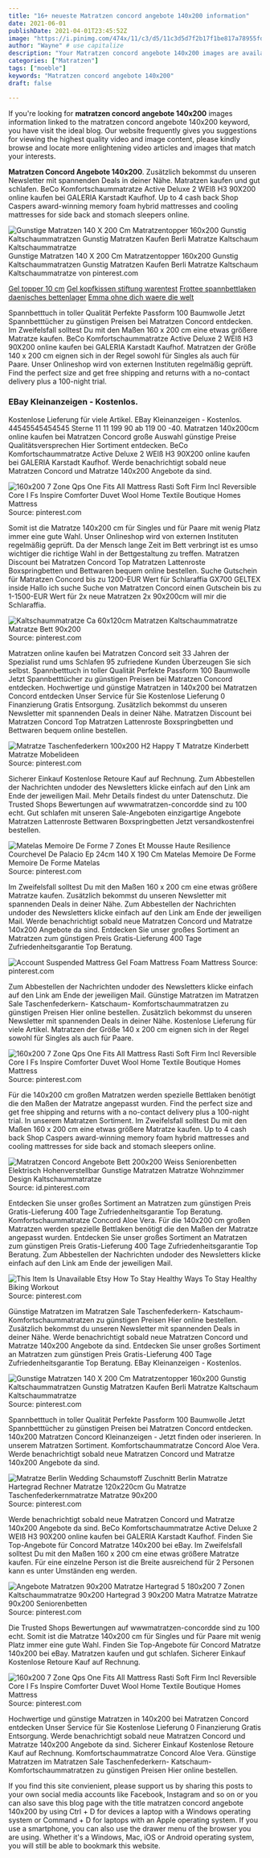 ```yaml
---
title: "16+ neueste Matratzen concord angebote 140x200 information"
date: 2021-06-01
publishDate: 2021-04-01T23:45:52Z
image: "https://i.pinimg.com/474x/11/c3/d5/11c3d5d7f2b17f1be817a78955fd6068.jpg"
author: "Wayne" # use capitalize
description: "Your Matratzen concord angebote 140x200 images are available in this site. Matratzen concord angebote 140x200 are a topic that is being searched for and liked by netizens today. You can Find and Download the Matratzen concord angebote 140x200 files here. Find and Download all royalty-free vectors."
categories: ["Matratzen"]
tags: ["moeble"]
keywords: "Matratzen concord angebote 140x200"
draft: false

---
```


If you're looking for **matratzen concord angebote 140x200** images information linked to the matratzen concord angebote 140x200 keyword, you have visit the ideal  blog. Our website frequently  gives you  suggestions  for viewing  the highest  quality video and image  content, please kindly browse and locate more enlightening video articles and images that match your interests.

**Matratzen Concord Angebote 140x200**. Zusätzlich bekommst du unseren Newsletter mit spannenden Deals in deiner Nähe. Matratzen kaufen und gut schlafen. BeCo Komfortschaummatratze Active Deluxe 2 WEIß H3 90X200 online kaufen bei GALERIA Karstadt Kaufhof. Up to 4 cash back Shop Caspers award-winning memory foam hybrid mattresses and cooling mattresses for side back and stomach sleepers online.

![Gunstige Matratzen 140 X 200 Cm Matratzentopper 160x200 Gunstig Kaltschaummatratzen Gunstig Matratzen Kaufen Berli Matratze Kaltschaum Kaltschaummatratze](https://i.pinimg.com/474x/26/81/a1/2681a1eb186e42b229d6a68a245ad7e2.jpg "Gunstige Matratzen 140 X 200 Cm Matratzentopper 160x200 Gunstig Kaltschaummatratzen Gunstig Matratzen Kaufen Berli Matratze Kaltschaum Kaltschaummatratze")
Gunstige Matratzen 140 X 200 Cm Matratzentopper 160x200 Gunstig Kaltschaummatratzen Gunstig Matratzen Kaufen Berli Matratze Kaltschaum Kaltschaummatratze von pinterest.com

[Gel topper 10 cm](/gel-topper-10-cm/)
[Gel kopfkissen stiftung warentest](/gel-kopfkissen-stiftung-warentest/)
[Frottee spannbettlaken daenisches bettenlager](/frottee-spannbettlaken-daenisches-bettenlager/)
[Emma ohne dich waere die welt](/emma-ohne-dich-waere-die-welt/)

Spannbetttuch in toller Qualität Perfekte Passform 100 Baumwolle Jetzt Spannbetttücher zu günstigen Preisen bei Matratzen Concord entdecken. Im Zweifelsfall solltest Du mit den Maßen 160 x 200 cm eine etwas größere Matratze kaufen. BeCo Komfortschaummatratze Active Deluxe 2 WEIß H3 90X200 online kaufen bei GALERIA Karstadt Kaufhof. Matratzen der Größe 140 x 200 cm eignen sich in der Regel sowohl für Singles als auch für Paare. Unser Onlineshop wird von externen Instituten regelmäßig geprüft. Find the perfect size and get free shipping and returns with a no-contact delivery plus a 100-night trial.

### EBay Kleinanzeigen - Kostenlos.

Kostenlose Lieferung für viele Artikel. EBay Kleinanzeigen - Kostenlos. 44545545454545 Sterne 11 11 199 90 ab 119 00 -40. Matratzen 140x200cm online kaufen bei Matratzen Concord große Auswahl günstige Preise Qualitätsversprechen Hier Sortiment entdecken. BeCo Komfortschaummatratze Active Deluxe 2 WEIß H3 90X200 online kaufen bei GALERIA Karstadt Kaufhof. Werde benachrichtigt sobald neue Matratzen Concord und Matratze 140x200 Angebote da sind.


![160x200 7 Zone Qps One Fits All Mattress Rasti Soft Firm Incl Reversible Core I Fs Inspire Comforter Duvet Wool Home Textile Boutique Homes Mattress](https://i.pinimg.com/150x150/fb/22/03/fb2203390a5e0468f45796f8162a7095.jpg "160x200 7 Zone Qps One Fits All Mattress Rasti Soft Firm Incl Reversible Core I Fs Inspire Comforter Duvet Wool Home Textile Boutique Homes Mattress")
Source: pinterest.com

Somit ist die Matratze 140x200 cm für Singles und für Paare mit wenig Platz immer eine gute Wahl. Unser Onlineshop wird von externen Instituten regelmäßig geprüft. Da der Mensch lange Zeit im Bett verbringt ist es umso wichtiger die richtige Wahl in der Bettgestaltung zu treffen. Matratzen Discount bei Matratzen Concord Top Matratzen Lattenroste Boxspringbetten und Bettwaren bequem online bestellen. Suche Gutschein für Matratzen Concord bis zu 1200-EUR Wert für Schlaraffia GX700 GELTEX inside Hallo ich suche Suche von Matratzen Concord einen Gutschein bis zu 1-1500-EUR Wert für 2x neue Matratzen 2x 90x200cm will mir die Schlaraffia.

![Kaltschaummatratze Ca 60x120cm Matratzen Kaltschaummatratze Matratze Bett 90x200](https://i.pinimg.com/736x/41/9b/07/419b0713224fe05afa7512d4dd63a80c.jpg "Kaltschaummatratze Ca 60x120cm Matratzen Kaltschaummatratze Matratze Bett 90x200")
Source: pinterest.com

Matratzen online kaufen bei Matratzen Concord seit 33 Jahren der Spezialist rund ums Schlafen 95 zufriedene Kunden Überzeugen Sie sich selbst. Spannbetttuch in toller Qualität Perfekte Passform 100 Baumwolle Jetzt Spannbetttücher zu günstigen Preisen bei Matratzen Concord entdecken. Hochwertige und günstige Matratzen in 140x200 bei Matratzen Concord entdecken Unser Service für Sie Kostenlose Lieferung 0 Finanzierung Gratis Entsorgung. Zusätzlich bekommst du unseren Newsletter mit spannenden Deals in deiner Nähe. Matratzen Discount bei Matratzen Concord Top Matratzen Lattenroste Boxspringbetten und Bettwaren bequem online bestellen.

![Matratze Taschenfederkern 100x200 H2 Happy T Matratze Kinderbett Matratze Mobelideen](https://i.pinimg.com/originals/29/f0/d1/29f0d1a281d88cb6ea01060adfe592cc.jpg "Matratze Taschenfederkern 100x200 H2 Happy T Matratze Kinderbett Matratze Mobelideen")
Source: pinterest.com

Sicherer Einkauf Kostenlose Retoure Kauf auf Rechnung. Zum Abbestellen der Nachrichten undoder des Newsletters klicke einfach auf den Link am Ende der jeweiligen Mail. Mehr Details findest du unter Datenschutz. Die Trusted Shops Bewertungen auf wwwmatratzen-concordde sind zu 100 echt. Gut schlafen mit unseren Sale-Angeboten einzigartige Angebote Matratzen Lattenroste Bettwaren Boxspringbetten Jetzt versandkostenfrei bestellen.

![Matelas Memoire De Forme 7 Zones Et Mousse Haute Resilience Courchevel De Palacio Ep 24cm 140 X 190 Cm Matelas Memoire De Forme Memoire De Forme Matelas](https://i.pinimg.com/600x315/98/22/52/9822523c56c12609f7ff0ecb25adfc50.jpg "Matelas Memoire De Forme 7 Zones Et Mousse Haute Resilience Courchevel De Palacio Ep 24cm 140 X 190 Cm Matelas Memoire De Forme Memoire De Forme Matelas")
Source: pinterest.com

Im Zweifelsfall solltest Du mit den Maßen 160 x 200 cm eine etwas größere Matratze kaufen. Zusätzlich bekommst du unseren Newsletter mit spannenden Deals in deiner Nähe. Zum Abbestellen der Nachrichten undoder des Newsletters klicke einfach auf den Link am Ende der jeweiligen Mail. Werde benachrichtigt sobald neue Matratzen Concord und Matratze 140x200 Angebote da sind. Entdecken Sie unser großes Sortiment an Matratzen zum günstigen Preis Gratis-Lieferung 400 Tage Zufriedenheitsgarantie Top Beratung.

![Account Suspended Mattress Gel Foam Mattress Foam Mattress](https://i.pinimg.com/736x/62/e3/72/62e372dadf4a3f46a8c38657c08b8c12.jpg "Account Suspended Mattress Gel Foam Mattress Foam Mattress")
Source: pinterest.com

Zum Abbestellen der Nachrichten undoder des Newsletters klicke einfach auf den Link am Ende der jeweiligen Mail. Günstige Matratzen im Matratzen Sale Taschenfederkern- Katschaum- Komfortschaummatratzen zu günstigen Preisen Hier online bestellen. Zusätzlich bekommst du unseren Newsletter mit spannenden Deals in deiner Nähe. Kostenlose Lieferung für viele Artikel. Matratzen der Größe 140 x 200 cm eignen sich in der Regel sowohl für Singles als auch für Paare.

![160x200 7 Zone Qps One Fits All Mattress Rasti Soft Firm Incl Reversible Core I Fs Inspire Comforter Duvet Wool Home Textile Boutique Homes Mattress](https://i.pinimg.com/140x140_RS/c2/e1/91/c2e1915d0c8809aed0d8a032ed6fcc91.jpg "160x200 7 Zone Qps One Fits All Mattress Rasti Soft Firm Incl Reversible Core I Fs Inspire Comforter Duvet Wool Home Textile Boutique Homes Mattress")
Source: pinterest.com

Für die 140x200 cm großen Matratzen werden spezielle Bettlaken benötigt die den Maßen der Matratze angepasst wurden. Find the perfect size and get free shipping and returns with a no-contact delivery plus a 100-night trial. In unserem Matratzen Sortiment. Im Zweifelsfall solltest Du mit den Maßen 160 x 200 cm eine etwas größere Matratze kaufen. Up to 4 cash back Shop Caspers award-winning memory foam hybrid mattresses and cooling mattresses for side back and stomach sleepers online.

![Matratzen Concord Angebote Bett 200x200 Weiss Seniorenbetten Elektrisch Hohenverstellbar Gunstige Matratzen Matratze Wohnzimmer Design Kaltschaummatratze](https://i.pinimg.com/originals/03/08/95/030895f0850f14a7718f2ceb1e0b16c0.jpg "Matratzen Concord Angebote Bett 200x200 Weiss Seniorenbetten Elektrisch Hohenverstellbar Gunstige Matratzen Matratze Wohnzimmer Design Kaltschaummatratze")
Source: id.pinterest.com

Entdecken Sie unser großes Sortiment an Matratzen zum günstigen Preis Gratis-Lieferung 400 Tage Zufriedenheitsgarantie Top Beratung. Komfortschaummatratze Concord Aloe Vera. Für die 140x200 cm großen Matratzen werden spezielle Bettlaken benötigt die den Maßen der Matratze angepasst wurden. Entdecken Sie unser großes Sortiment an Matratzen zum günstigen Preis Gratis-Lieferung 400 Tage Zufriedenheitsgarantie Top Beratung. Zum Abbestellen der Nachrichten undoder des Newsletters klicke einfach auf den Link am Ende der jeweiligen Mail.

![This Item Is Unavailable Etsy How To Stay Healthy Ways To Stay Healthy Biking Workout](https://i.pinimg.com/736x/cd/22/89/cd2289db3dcae1d948d01868ebeab6b9.jpg "This Item Is Unavailable Etsy How To Stay Healthy Ways To Stay Healthy Biking Workout")
Source: pinterest.com

Günstige Matratzen im Matratzen Sale Taschenfederkern- Katschaum- Komfortschaummatratzen zu günstigen Preisen Hier online bestellen. Zusätzlich bekommst du unseren Newsletter mit spannenden Deals in deiner Nähe. Werde benachrichtigt sobald neue Matratzen Concord und Matratze 140x200 Angebote da sind. Entdecken Sie unser großes Sortiment an Matratzen zum günstigen Preis Gratis-Lieferung 400 Tage Zufriedenheitsgarantie Top Beratung. EBay Kleinanzeigen - Kostenlos.

![Gunstige Matratzen 140 X 200 Cm Matratzentopper 160x200 Gunstig Kaltschaummatratzen Gunstig Matratzen Kaufen Berli Matratze Kaltschaum Kaltschaummatratze](https://i.pinimg.com/474x/26/81/a1/2681a1eb186e42b229d6a68a245ad7e2.jpg "Gunstige Matratzen 140 X 200 Cm Matratzentopper 160x200 Gunstig Kaltschaummatratzen Gunstig Matratzen Kaufen Berli Matratze Kaltschaum Kaltschaummatratze")
Source: pinterest.com

Spannbetttuch in toller Qualität Perfekte Passform 100 Baumwolle Jetzt Spannbetttücher zu günstigen Preisen bei Matratzen Concord entdecken. 140x200 Matratzen Concord Kleinanzeigen - Jetzt finden oder inserieren. In unserem Matratzen Sortiment. Komfortschaummatratze Concord Aloe Vera. Werde benachrichtigt sobald neue Matratzen Concord und Matratze 140x200 Angebote da sind.

![Matratze Berlin Wedding Schaumstoff Zuschnitt Berlin Matratze Hartegrad Rechner Matratze 120x220cm Gu Matratze Taschenfederkernmatratze Matratze 90x200](https://i.pinimg.com/564x/e8/fd/61/e8fd61d525f25f33f5343542ec3ea972.jpg "Matratze Berlin Wedding Schaumstoff Zuschnitt Berlin Matratze Hartegrad Rechner Matratze 120x220cm Gu Matratze Taschenfederkernmatratze Matratze 90x200")
Source: pinterest.com

Werde benachrichtigt sobald neue Matratzen Concord und Matratze 140x200 Angebote da sind. BeCo Komfortschaummatratze Active Deluxe 2 WEIß H3 90X200 online kaufen bei GALERIA Karstadt Kaufhof. Finden Sie Top-Angebote für Concord Matratze 140x200 bei eBay. Im Zweifelsfall solltest Du mit den Maßen 160 x 200 cm eine etwas größere Matratze kaufen. Für eine einzelne Person ist die Breite ausreichend für 2 Personen kann es unter Umständen eng werden.

![Angebote Matratzen 90x200 Matratze Hartegrad 5 180x200 7 Zonen Kaltschaummatratze 90x200 Hartegrad 3 90x200 Matra Matratze Matratze 90x200 Seniorenbetten](https://i.pinimg.com/564x/d3/ae/fe/d3aefe646304b64bd56720ddc29681e6.jpg "Angebote Matratzen 90x200 Matratze Hartegrad 5 180x200 7 Zonen Kaltschaummatratze 90x200 Hartegrad 3 90x200 Matra Matratze Matratze 90x200 Seniorenbetten")
Source: pinterest.com

Die Trusted Shops Bewertungen auf wwwmatratzen-concordde sind zu 100 echt. Somit ist die Matratze 140x200 cm für Singles und für Paare mit wenig Platz immer eine gute Wahl. Finden Sie Top-Angebote für Concord Matratze 140x200 bei eBay. Matratzen kaufen und gut schlafen. Sicherer Einkauf Kostenlose Retoure Kauf auf Rechnung.

![160x200 7 Zone Qps One Fits All Mattress Rasti Soft Firm Incl Reversible Core I Fs Inspire Comforter Duvet Wool Home Textile Boutique Homes Mattress](https://i.pinimg.com/474x/11/c3/d5/11c3d5d7f2b17f1be817a78955fd6068.jpg "160x200 7 Zone Qps One Fits All Mattress Rasti Soft Firm Incl Reversible Core I Fs Inspire Comforter Duvet Wool Home Textile Boutique Homes Mattress")
Source: pinterest.com

Hochwertige und günstige Matratzen in 140x200 bei Matratzen Concord entdecken Unser Service für Sie Kostenlose Lieferung 0 Finanzierung Gratis Entsorgung. Werde benachrichtigt sobald neue Matratzen Concord und Matratze 140x200 Angebote da sind. Sicherer Einkauf Kostenlose Retoure Kauf auf Rechnung. Komfortschaummatratze Concord Aloe Vera. Günstige Matratzen im Matratzen Sale Taschenfederkern- Katschaum- Komfortschaummatratzen zu günstigen Preisen Hier online bestellen.

If you find this site convienient, please support us by sharing this posts to your own social media accounts like Facebook, Instagram and so on or you can also save this blog page with the title matratzen concord angebote 140x200 by using Ctrl + D for devices a laptop with a Windows operating system or Command + D for laptops with an Apple operating system. If you use a smartphone, you can also use the drawer menu of the browser you are using. Whether it's a Windows, Mac, iOS or Android operating system, you will still be able to bookmark this website.
